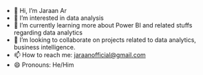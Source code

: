- 👋 Hi, I’m Jaraan Ar
- 👀 I’m interested in data analysis
- 🌱 I’m currently learning more about Power BI and related stuffs regarding data analytics
- 💞️ I’m looking to collaborate on projects related to data analytics, business intelligence.
- 📫 How to reach me: jaraanofficial@gmail.com
- 😄 Pronouns: He/Him


<!---
Jaraan/Jaraan is a ✨ special ✨ repository because its `README.md` (this file) appears on your GitHub profile.
You can click the Preview link to take a look at your changes.
--->
